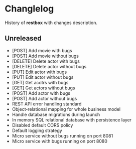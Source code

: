 # Changlelog

History of **restbox** with changes description.

## Unreleased

- [POST] Add movie with bugs
- [POST] Add movie without bugs
- [DELETE] Delete actor with bugs
- [DELETE] Delete actor without bugs
- [PUT] Edit actor with bugs
- [PUT] Edit actor without bugs
- [GET] Get acotrs with bugs
- [GET] Get actors without bugs
- [POST] Add actor with bugs
- [POST] Add actor without bugs
- REST API error handling standard
- Object-relational mapping for whole business model
- Handle database migrations during launch
- In memory SQL relational database with persistence layer
- Disabled default CORS policy
- Default logging strategy
- Micro service without bugs running on port 8081
- Micro service with bugs running on port 8080
